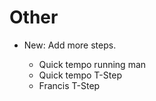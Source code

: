 # Other

* New: Add more steps.

    * Quick tempo running man
    * Quick tempo T-Step
    * Francis T-Step
